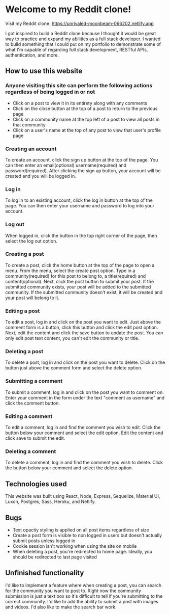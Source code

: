 # Welcome to my Reddit clone!
Visit my Reddit clone: https://unrivaled-moonbeam-066202.netlify.app

I got inspired to build a Reddit clone because I thought it would be great way to practice and expand my abilities as a full stack developer. I wanted to build something that I could put on my portfolio to demonstrate some of what I'm capable of regarding full stack development, RESTful APIs, authentication, and more.
## How to use this website
### Anyone visiting this site can perform the following actions regardless of being logged in or not
* Click on a post to view it in its entirety along with any comments
* Click on the close button at the top of a post to return to the previous page
* Click on a community name at the top left of a post to view all posts in that community
* Click on a user's name at the top of any post to view that user's profile page
### Creating an account
To create an account, click the sign up button at the top of the page. You can then enter an email(optional) username(required) and password(required). After clicking the sign up button, your account will be created and you will be logged in.
### Log in
To log in to an existing account, click the log in button at the top of the page. You can then enter your username and password to log into your account.
### Log out
When logged in, click the button in the top right corner of the page, then select the log out option.
### Creating a post
To create a post, click the home button at the top of the page to open a menu. From the menu, select the create post option. Type in a community(required) for this post to belong to, a title(required) and content(optional). Next, click the post button to submit your post. If the submitted community exists, your post will be added to the submitted community. If the submitted community doesn't exist, it will be created and your post will belong to it.
### Editing a post
To edit a post, log in and click on the post you want to edit. Just above the comment form is a button, click this button and click the edit post option. Next, edit the content and click the save button to update the post. You can only edit post text content, you can't edit the community or title.
### Deleting a post
To delete a post, log in and click on the post you want to delete. Click on the button just above the comment form and select the delete option.
### Submitting a comment
To submit a comment, log in and click on the post you want to comment on. Enter your comment in the form under the text "comment as username" and click the comment button.
### Editing a comment
To edit a comment, log in and find the comment you wish to edit. Click the button below your comment and select the edit option. Edit the content and click save to submit the edit.
### Deleting a comment
To delete a comment, log in and find the comment you wish to delete. Click the button below your comment and select the delete option.
## Technologies used
This website was built using React, Node, Express, Sequelize, Material UI, Luxon, Postgres, Sass, Heroku, and Netlify.
## Bugs
* Text opactiy styling is applied on all post items regardless of size
* Create a post form is visible to non logged in users but doesn't actually submit posts unless logged in
* Cookie session isn't working when using the site on mobile
* When deleting a post, you're redirected to home page. Ideally, you should be redirected to last page visited
## Unfinished functionality
I'd like to implement a feature where when creating a post, you can search for the community you want to post to. Right now the community submission is just a text box so it's difficult to tell if you're submitting to the correct community. I'd like to add the ability to submit a post with images and videos. I'd also like to make the search bar work.